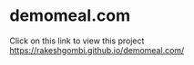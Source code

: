 # demomeal.com

Click on this link to view this project
https://rakeshgombi.github.io/demomeal.com/
